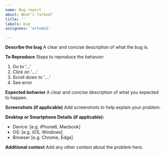```yaml
---
name: Bug report
about: What's farked?
title: ''
labels: bug
assignees: 'ertode2'

---
```


**Describe the bug**
A clear and concise description of what the bug is.

**To Reproduce**
Steps to reproduce the behavior:
1. Go to '...'
2. Click on '....'
3. Scroll down to '....'
4. See error

**Expected behavior**
A clear and concise description of what you expected to happen.

**Screenshots (if applicable)**
Add screenshots to help explain your problem.

**Desktop or Smartphone Details (if applicable):**
 - Device: [e.g. iPhone6, Macbook]
 - OS: [e.g. iOS, Windows]
 - Browser [e.g. Chrome, Edge]

**Additional context**
Add any other context about the problem here.
